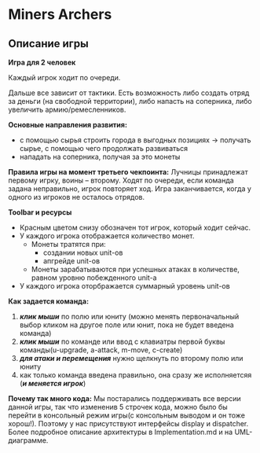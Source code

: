 # Miners Archers
Описание игры
----------------
**Игра для 2 человек**

Каждый игрок ходит по очереди.

Дальше все зависит от тактики. Есть возможность либо создать
отряд за деньги (на свободной территории),
либо напасть на соперника, либо увеличить армию/ремесленников.

**Основные направления развития:**
- с помощью сырья строить города в выгодных позициях → получать сырье, с
помощью чего продолжать развиваться
- нападать на соперника, получая за это монеты

**Правила игры на момент третьего чекпоинта:**
Лучницы принадлежат первому игрку, воины – второму. Ходят по очереди, если команда задана неправильно, игрок повторяет ход. Игра заканчивается, когда у одного из игроков не осталось отрядов.

**Toolbar и ресурсы**
- Красным цветом снизу обозначен тот игрок, который ходит сейчас.
- У каждого игрока отображается количество монет.
  - Монеты тратятся при:
    - создании новых unit-ов
    - апгрейде unit-ов
  - Монеты зарабатываются при успешных атаках в количестве, равном уровню побежденного unit-а
- У каждого игрока оторбражается суммарный уровень unit-ов

**Как задается команда:** 
1) ***клик мыши*** по полю или юниту (можно менять первоначальный выбор кликом на другое поле или юнит, пока не будет введена команда)
2) ***клик мыши*** по команде или ввод с клавиатры первой буквы команды(u-upgrade, a-attack, m-move, c-create)
3) ***для атаки и перемещения*** нужно щелкнуть по второму полю или юниту
4) как только команда введена правильно, она сразу же исполняетсяя (***и меняется игрок***)

**Почему так много кода:**
Мы постарались поддерживать все версии данной игры, так что измененив 
5 строчек кода, можно было бы перейти в консольный режим игры(с консольным выводом и он тоже хорош!). 
Поэтому у нас присутствуют интерфейсы display и dispatcher. Более подробное описание архитектуры в Implementation.md и на UML-диаграмме. 
